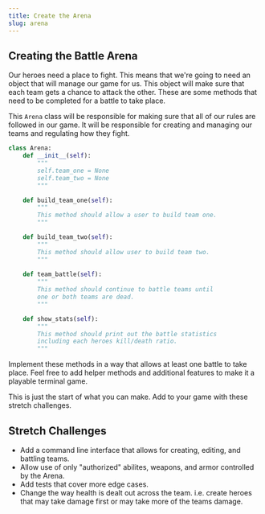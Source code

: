 ```yaml
---
title: Create the Arena
slug: arena
---
```

## Creating the Battle Arena
Our heroes need a place to fight. This means that we're going to need an object that will manage our game for us. This object will make sure that each team gets a chance to attack the other. These are some methods that need to be completed for a battle to take place.

This `Arena` class will be responsible for making sure that all of our rules are followed in our game. It will be responsible for creating and managing our teams and regulating how they fight.

```python
class Arena:
    def __init__(self):
        """
        self.team_one = None
        self.team_two = None
        """

    def build_team_one(self):
        """
        This method should allow a user to build team one.
        """

    def build_team_two(self):
        """
        This method should allow user to build team two.
        """
    
    def team_battle(self):
        """
        This method should continue to battle teams until 
        one or both teams are dead.
        """

    def show_stats(self):
        """
        This method should print out the battle statistics 
        including each heroes kill/death ratio.
        """
```

Implement these methods in a way that allows at least one battle to take place. Feel free to add helper methods and additional features to make it a playable terminal game.

This is just the start of what you can make. Add to your game with these stretch challenges. 

## Stretch Challenges 
* Add a command line interface that allows for creating, editing, and battling teams.
* Allow use of only "authorized" abilites, weapons, and armor controlled by the Arena.
* Add tests that cover more edge cases.
* Change the way health is dealt out across the team. i.e. create heroes that may take damage first or may take more of the teams damage.
